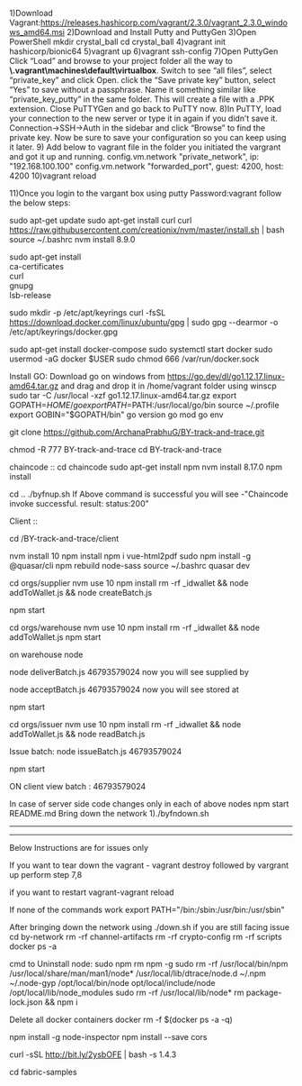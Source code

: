 1)Download Vagrant:https://releases.hashicorp.com/vagrant/2.3.0/vagrant_2.3.0_windows_amd64.msi
2)Download and Install Putty and PuttyGen
3)Open PowerShell mkdir crystal_ball cd crystal_ball
4)vagrant init hashicorp/bionic64
5)vagrant up
6)vagrant ssh-config
7)Open PuttyGen
Click “Load” and browse to your project folder all the way to **\\.vagrant\machines\default\virtualbox**. Switch to see “all files”, select “private_key” and click Open.
click the “Save private key” button, select “Yes” to save without a passphrase.
Name it something similar like “private_key_putty” in the same folder.
This will create a file with a .PPK extension. Close PuTTYGen and go back to PuTTY now.
8)In PuTTY, load your connection to the new server or type it in again if you didn’t save it.
Connection->SSH->Auth in the sidebar and click “Browse” to find the private key.
Now be sure to save your configuration so you can keep using it later.
9) Add below  to vagrant file in the folder you initiated the vargrant and got it up and running.
   config.vm.network "private_network", ip: "192.168.100.100"
   config.vm.network "forwarded_port", guest: 4200, host: 4200
   10)vagrant reload

11)Once you login to the vargant box using putty Password:vagrant follow the below steps:

sudo apt-get update
sudo apt-get install curl
curl https://raw.githubusercontent.com/creationix/nvm/master/install.sh | bash
source ~/.bashrc
nvm install 8.9.0

sudo apt-get install \
ca-certificates \
curl \
gnupg \
lsb-release

sudo mkdir -p /etc/apt/keyrings
curl -fsSL https://download.docker.com/linux/ubuntu/gpg | sudo gpg --dearmor -o /etc/apt/keyrings/docker.gpg

sudo apt-get install docker-compose
sudo systemctl start docker
sudo usermod -aG docker $USER
sudo chmod 666 /var/run/docker.sock


Install GO:
Download go on windows from https://go.dev/dl/go1.12.17.linux-amd64.tar.gz and drag and drop it in /home/vagrant folder using winscp
sudo tar -C /usr/local -xzf go1.12.17.linux-amd64.tar.gz
export GOPATH=$HOME/go
export PATH=$PATH:/usr/local/go/bin
source ~/.profile
export GOBIN="$GOPATH/bin"
go version
go mod
go env



git clone https://github.com/ArchanaPrabhuG/BY-track-and-trace.git


chmod -R 777 BY-track-and-trace
cd BY-track-and-trace

chaincode ::
cd chaincode
sudo apt-get install npm
nvm install 8.17.0
npm install

cd ..
./byfnup.sh
If Above command is successful you will see -"Chaincode invoke successful. result: status:200"


Client ::

cd /BY-track-and-trace/client

nvm install 10
npm install
npm i vue-html2pdf
sudo npm install -g  @quasar/cli
npm rebuild node-sass
source ~/.bashrc
quasar dev

cd orgs/supplier
nvm use 10
npm install
rm -rf _idwallet && node addToWallet.js && node createBatch.js

npm start

cd orgs/warehouse
nvm use 10
npm install
rm -rf _idwallet && node addToWallet.js
npm start

on warehouse node

node deliverBatch.js 46793579024
now you will see supplied by

node acceptBatch.js 46793579024
now you will see stored at

npm start


cd orgs/issuer
nvm use 10
npm install
rm -rf _idwallet && node addToWallet.js && node readBatch.js

Issue batch:
node issueBatch.js 46793579024

npm start

ON client view batch  : 46793579024

In case of server side code changes only in each of above nodes
npm start
README.md
Bring down the network
1)./byfndown.sh

-------------------------------------------------------------------------------------------------------------------------------------------


-------------------------------------------------------------------------------------------------------------------------------------------


Below Instructions are for issues only

If you want to tear down the vagrant - vagrant destroy followed by vargrant up perform step 7,8

if you want to restart vagrant-vagrant reload

If none of the commands work export PATH="/bin:/sbin:/usr/bin:/usr/sbin"

After bringing down the network using ./down.sh if you are still facing issue
cd by-network
rm -rf channel-artifacts
rm -rf crypto-config
rm -rf scripts
docker ps -a


cmd to Uninstall node:
sudo npm rm npm -g
sudo rm -rf /usr/local/bin/npm /usr/local/share/man/man1/node* /usr/local/lib/dtrace/node.d ~/.npm ~/.node-gyp /opt/local/bin/node opt/local/include/node /opt/local/lib/node_modules
sudo rm -rf /usr/local/lib/node*
rm package-lock.json && npm i


Delete all docker containers
docker rm -f $(docker ps -a -q)


npm install -g node-inspector
npm install --save cors


curl -sSL http://bit.ly/2ysbOFE | bash -s 1.4.3

cd fabric-samples